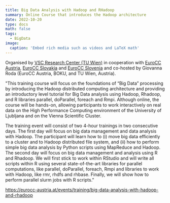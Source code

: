 ```yaml
---
title: Big Data Analysis with Hadoop and RHadoop
summary: Online Course that introduces the Hadoop architecture
date: 2022-10-20
type: docs
math: false
tags:
  - BigData
image:
  caption: 'Embed rich media such as videos and LaTeX math'
---
```



Organised by [VSC Research Center (TU Wien)](https://vsc.ac.at/home/) in cooperation with [EuroCC Austria](https://eurocc-austria.at/),
[EuroCC Slovakia](https://eurocc.nscc.sk/en/) and [EuroCC Slovenia](https://www.sling.si/kompetencni-center/projekt-eurocc/) and co-hosted by Giovanna Roda (EuroCC Austria, BOKU, and TU Wien, Austria).

"This training course will focus on the foundations of “Big Data” processing by introducing the Hadoop distributed computing architecture and providing an introductory level tutorial for Big Data analysis using Hadoop, Rhadoop, and R libraries parallel, doParallel, foreach and Rmpi. Although online, the course will be hands-on, allowing participants to work interactively on real data on the High Performance Computing environment of the University of Ljubljana and on the Vienna Scientific Cluster.

The training event will consist of two 4-hour trainings in two consecutive days. The first day will focus on big data management and data analysis with Hadoop. The participant will learn how to (i) move big data efficiently to a cluster and to Hadoop distributed file system, and (ii) how to perform simple big data analysis by Python scripts using MapReduce and Hadoop. The second day will focus on big data management and analysis using R and Rhadoop. We will first stick to work within RStudio and will write all scripts within R using several state-of-the-art libraries for parallel computations, like parallel, doParallel, foreach, Rmpi and libraries to work with Hadoop, like rmr, rhdfs and rhbase. Finally, we will show how to perform parallel slurm jobs with R scripts."


https://eurocc-austria.at/events/training/big-data-analysis-with-hadoop-and-rhadoop
